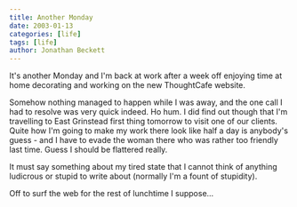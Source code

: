 ```yaml
---
title: Another Monday
date: 2003-01-13
categories: [life]
tags: [life]
author: Jonathan Beckett
---
```


It's another Monday and I'm back at work after a week off enjoying time at home decorating and working on the new ThoughtCafe website.

Somehow nothing managed to happen while I was away, and the one call I had to resolve was very quick indeed. Ho hum. I did find out though that I'm travelling to East Grinstead first thing tomorrow to visit one of our clients. Quite how I'm going to make my work there look like half a day is anybody's guess - and I have to evade the woman there who was rather too friendly last time. Guess I should be flattered really.

It must say something about my tired state that I cannot think of anything ludicrous or stupid to write about (normally I'm a fount of stupidity).

Off to surf the web for the rest of lunchtime I suppose...